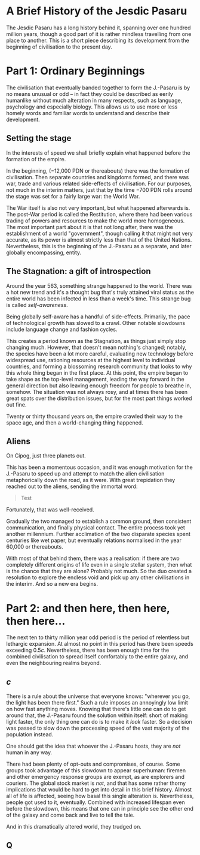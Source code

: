 A Brief History of the Jesdic Pasaru
====================================

The Jesdic Pasaru has a long history behind it,
spanning over one hundred million years,
though a good part of it is rather mindless travelling
from one place to another.
This is a short piece describing its development
from the beginning of civilisation to the present day.

# Part 1: Ordinary Beginnings
The civilisation that eventually banded together to form the J.-Pasaru
is by no means unusual or odd &ndash;
in fact they could be described as eerily humanlike
without much alteration in many respects,
such as language, psychology and especially biology.
This allows us to use more or less homely words and familiar words
to understand and describe their development.

## Setting the stage
In the interests of speed
we shall briefly explain what happened
before the formation of the empire.

In the beginning, (&minus;12,000 PDN or thereabouts)
there was the formation of civilisation.
Then separate countries and kingdoms formed,
and there was war, trade and various related side-effects of civilisation.
For our purposes, not much in the interim matters,
just that by the time &minus;700 PDN rolls around
the stage was set for a fairly large war: the World War.

The War itself is also not very important,
but what happened afterwards is.
The post-War period is called the Restitution,
where there had been various trading of powers and resources
to make the world more homogeneous.
The most important part about it is that not long after,
there was the establishment of a world "government",
though calling it that might not very accurate,
as its power is almost strictly less than that of the United Nations.
Nevertheless, this is the beginning of the J.-Pasaru
as a separate, and later globally encompassing, entity.

## The Stagnation: a gift of introspection
Around the year 563,
something strange happened to the world.
There was a hot new trend
and it's a thought bug that's truly attained viral status
as the entire world has been infected in less than a week's time.
This strange bug is called *self-awareness*.

Being globally self-aware has a handful of side-effects.
Primarily, the pace of technological growth has slowed to a crawl.
Other notable slowdowns include language change and fashion cycles.

This creates a period known as the Stagnation,
as things just simply stop changing much.
However, that doesn't mean nothing's changed;
notably, the species have been a lot more careful,
evaluating new technology before widespread use,
rationing resources at the highest level to individual countries,
and forming a blossoming research community
that looks to why this whole thing began in the first place.
At this point, the empire began to take shape as the top-level management,
leading the way forward in the general direction
but also leaving enough freedom for people to breathe in, somehow.
The situation was not always rosy,
and at times there has been great spats over the distribution issues,
but for the most part things worked out fine.

Twenty or thirty thousand years on,
the empire crawled their way to the space age,
and then a world-changing thing happened.

## Aliens
On Cipog, just three planets out.

This has been a momentous occasion,
and it was enough motivation for the J.-Pasaru
to speed up and attempt to match the alien civilisation
metaphorically down the road, as it were.
With great trepidation they reached out to the aliens,
sending the immortal word:

> Test

Fortunately, that was well-received.

Gradually the two managed to establish a common ground,
then consistent communication, and finally physical contact.
The entire process took yet another millennium.
Further acclimation of the two disparate species
spent centuries like wet paper,
but eventually relations normalised in the year 60,000
or thereabouts.

With most of that behind them,
there was a realisation:
if there are two completely different origins of life
even in a single stellar system,
then what is the chance that they are alone?
Probably not much.
So the duo created a resolution
to explore the endless void
and pick up any other civilisations in the interim.
And so a new era begins.

# Part 2: and then here, then here, then here&hellip;
The next ten to thirty million year odd period
is the period of relentless but lethargic expansion.
At almost no point in this period has there been speeds exceeding 0.5<var>c</var>.
Nevertheless, there has been enough time for the combined civilisation
to spread itself comfortably to the entire galaxy,
and even the neighbouring realms beyond.

## <var>c</var>
There is a rule about the universe that everyone knows:
"wherever you go, the light has been there first."
Such a rule imposes an annoyingly low limit
on how fast anything moves.
Knowing that there's little one can do to get around that,
the J.-Pasaru found the solution within itself:
short of making light faster,
the only thing one can do is to make it *look* faster.
So a decision was passed to slow down the processing speed
of the vast majority of the population instead.

<aside>
One should get the idea that
whoever the J.-Pasaru hosts,
they are <em>not</em> human in any way.
</aside>

There had been plenty of opt-outs and compromises, of course.
Some groups took advantage of this slowdown to appear superhuman:
firemen and other emergency response groups are exempt,
as are explorers and couriers.
The global stock market is *not*,
and that has some rather thorny implications
that would be hard to get into detail in this brief history.
Almost all of life is affected,
seeing how basal this single alteration is.
Nevertheless, people got used to it, eventually.
Combined with increased lifespan even before the slowdown,
this means that one can in principle
see the other end of the galaxy and come back
and live to tell the tale.

And in this dramatically altered world,
they trudged on.

## Q
